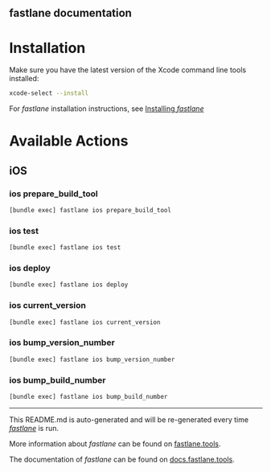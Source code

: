 fastlane documentation
----

# Installation

Make sure you have the latest version of the Xcode command line tools installed:

```sh
xcode-select --install
```

For _fastlane_ installation instructions, see [Installing _fastlane_](https://docs.fastlane.tools/#installing-fastlane)

# Available Actions

## iOS

### ios prepare_build_tool

```sh
[bundle exec] fastlane ios prepare_build_tool
```



### ios test

```sh
[bundle exec] fastlane ios test
```



### ios deploy

```sh
[bundle exec] fastlane ios deploy
```



### ios current_version

```sh
[bundle exec] fastlane ios current_version
```



### ios bump_version_number

```sh
[bundle exec] fastlane ios bump_version_number
```



### ios bump_build_number

```sh
[bundle exec] fastlane ios bump_build_number
```



----

This README.md is auto-generated and will be re-generated every time [_fastlane_](https://fastlane.tools) is run.

More information about _fastlane_ can be found on [fastlane.tools](https://fastlane.tools).

The documentation of _fastlane_ can be found on [docs.fastlane.tools](https://docs.fastlane.tools).
